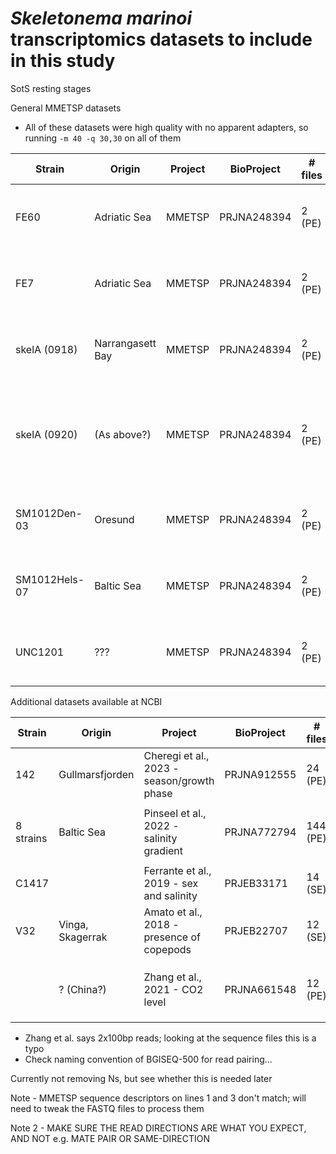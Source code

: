 # _Skeletonema marinoi_ transcriptomics datasets to include in this study

SotS resting stages

General MMETSP datasets
* All of these datasets were high quality with no apparent adapters, so running `-m 40 -q 30,30` on all of them

|    Strain     |      Origin      | Project | BioProject  | # files | Platform  | Length |                                    QC                                    |
|---------------|------------------|---------|-------------|---------|-----------|--------|--------------------------------------------------------------------------|
| FE60          | Adriatic Sea     | MMETSP  | PRJNA248394 |  2 (PE) | HiSeq2000 | 2x50bp | 30,680,292 pairs, 3,068,029,200 bp; nothing trimmed                      |
| FE7           | Adriatic Sea     | MMETSP  | PRJNA248394 |  2 (PE) | HiSeq2000 | 2x50bp | 31,282,299 pairs, 3,128,229,900 bp; nothing trimmed                      | 
| skelA (0918)  | Narrangasett Bay | MMETSP  | PRJNA248394 |  2 (PE) | HiSeq2000 | 2x50bp | 40,559,018 pairs, 4,055,901,800 bp; nothing trimmed                      |
| skelA (0920)  | (As above?)      | MMETSP  | PRJNA248394 |  2 (PE) | HiSeq2000 | 2x50bp | 20,929,170 pairs, 2,092,917,000 bp -> 20,328,645 pairs, 2,025,485,034 bp |
| SM1012Den-03  | Oresund          | MMETSP  | PRJNA248394 |  2 (PE) | HiSeq2000 | 2x50bp | 42,447,333 pairs, 4,244,733,300 bp; nothing trimmed                      |
| SM1012Hels-07 | Baltic Sea       | MMETSP  | PRJNA248394 |  2 (PE) | HiSeq2000 | 2x50bp | 39,169,175 pairs, 3,916,917,500 bp; nothing trimmed                      |
| UNC1201       | ???              | MMETSP  | PRJNA248394 |  2 (PE) | HiSeq2000 | 2x50bp | 20,929,170 pairs, 2,092,917,000 bp; nothing trimmed                      |

Additional datasets available at NCBI

|  Strain   |      Origin      |                  Project                   | BioProject  | # files  | Platform     | Length  |                       QC                       |
|-----------|------------------|--------------------------------------------|-------------|----------|--------------|---------|------------------------------------------------|
| 142       | Gullmarsfjorden  | Cheregi et al., 2023 - season/growth phase | PRJNA912555 |  24 (PE) | NovaSeq 6000 | 2x150bp | Removed Illumina adapters; `-m 50`             |
| 8 strains | Baltic Sea       | Pinseel et al., 2022 - salinity gradient   | PRJNA772794 | 144 (PE) | HiSeq4000    | 2x100bp | Removing Illumina adapter, `-m 50 -q 30,30`    |
| C1417     |                  | Ferrante et al., 2019 - sex and salinity   | PRJEB33171  |  14 (SE) | HiSeq2000    |    50bp | `-m 40 -q 30,30` (no adapters)                 |
| V32       | Vinga, Skagerrak | Amato et al., 2018 - presence of copepods  | PRJEB22707  |  12 (SE) | HiSeq2000    |    50bp | `-m 40 -q 30,30` (no adapters)                 |
|           | ? (China?)       | Zhang et al., 2021 - CO2 level             | PRJNA661548 |  12 (PE) | BGISEQ-500   | 2x150bp*| ??? No adapters; testing `-m 100 -q 30,30` ???


* Zhang et al. says 2x100bp reads; looking at the sequence files this is a typo
* Check naming convention of BGISEQ-500 for read pairing...

Currently not removing Ns, but see whether this is needed later

Note - MMETSP sequence descriptors on lines 1 and 3 don't match; will need to tweak the FASTQ files to process them

Note 2 - MAKE SURE THE READ DIRECTIONS ARE WHAT YOU EXPECT, AND NOT e.g. MATE PAIR OR SAME-DIRECTION
